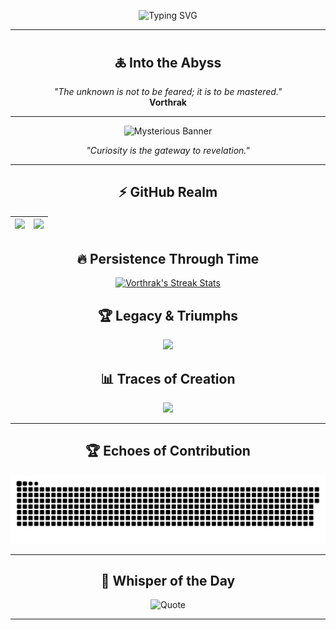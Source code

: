<div align="center">

![Typing SVG](https://readme-typing-svg.herokuapp.com?size=25&color=00FF00&center=true&vCenter=true&width=600&lines=Welcome+to+Vorthrak's+Realm;Embrace+the+Unknown;Decrypt+the+Secrets)

---

## 🜏 Into the Abyss

 _"The unknown is not to be feared; it is to be mastered."_  
  **Vorthrak**

---

<img src="https://media3.giphy.com/media/v1.Y2lkPTc5MGI3NjExMzdpaGp0OWY5aGNhbHR1Y2VidmRubnMzd2E2NDBmbms3eG9kbnV4cCZlcD12MV9pbnRlcm5hbF9naWZfYnlfaWQmY3Q9Zw/pVGsAWjzvXcZW4ZBTE/giphy.webp" alt="Mysterious Banner" width="600px">

<p><em>"Curiosity is the gateway to revelation."</em></p>

---

## ⚡ GitHub Realm

| <a href="https://github.com/anuraghazra/github-readme-stats"><img src="https://github-readme-stats.vercel.app/api?username=vorthrak&show_icons=true&include_all_commits=true&theme=tokyonight&hide_border=true" /></a> | <a href="https://github.com/anuraghazra/github-readme-stats"><img src="https://github-readme-stats.vercel.app/api/top-langs/?username=vorthrak&layout=compact&theme=tokyonight&hide_border=true" /></a> |
| ------------- | ------------- |

## 🔥 Persistence Through Time

<a href="https://github.com/DenverCoder1/github-readme-streak-stats">
  <img src="https://github-readme-streak-stats.herokuapp.com/?user=vorthrak&theme=tokyonight&hide_border=true" alt="Vorthrak's Streak Stats" />
</a>

## 🏆 Legacy & Triumphs

<a href="https://github.com/ryo-ma/github-profile-trophy">
  <img src="https://github-profile-trophy.vercel.app/?username=vorthrak&theme=onedark&no-frame=true&column=4" />
</a>

## 📊 Traces of Creation

<a href="https://github.com/Ashutosh00710/github-readme-activity-graph">
  <img src="https://github-readme-activity-graph.vercel.app/graph?username=vorthrak&theme=tokyo-night&hide_border=true" />
</a>

---

## 🏆 Echoes of Contribution  
![Snake animation](https://github.com/vorthrak/vorthrak/blob/main/snake.svg)

---

## 📜 Whisper of the Day

![Quote](https://quotes-github-readme.vercel.app/api?type=horizontal&theme=tokyonight)

---

